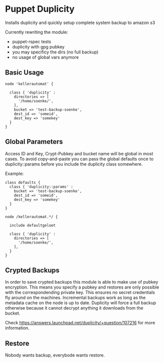 Puppet Duplicity
================

Installs duplicity and quickly setup complete system backup to amazon s3

Currently rewriting the module:

 * puppet-rspec tests
 * duplicity with gpg pubkey
 * you may specificy the dirs (no full backup)
 * no usage of global vars anymore

Basic Usage
-----------
    node 'kellerautomat' {

      class { 'duplicity' :
        directories => [
          '/home/soenke/',
        ],
        bucket => 'test-backup-soenke',
        dest_id => 'someid',
        dest_key => 'somekey'
      }
    }

Global Parameters
-----------------

Access ID and Key, Crypt-Pubkey and bucket name will be global in most cases. To avoid copy-and-paste
you can pass the global defaults once to duplicity::params before you include the duplicity class somewhere.

Example:

    class defaults {
      class { 'duplicity::params' :
        bucket => 'test-backup-soenke',
        dest_id => 'someid',
        dest_key => 'somekey'
      }
    }

    node /kellerautomat.*/ {

      include defaultgeloet

      class { 'duplicity' :
        directories => [
          '/home/soenke/',
        ],
      }
    }

Crypted Backups
---------------

In order to save crypted backups this module is able to make use of pubkey encryption.
This means you specify a pubkey and restores are only possible with the correspondending
private key. This ensures no secret credentials fly around on the machines. Incremental backups
work as long as the metadata cache on the node is up to date. Duplicity will force a full backup
otherwise because it cannot decrypt anything it downloads from the bucket.

Check https://answers.launchpad.net/duplicity/+question/107216 for more information.

Restore
-------

Nobody wants backup, everybode wants restore.
